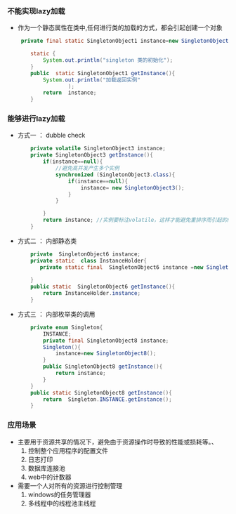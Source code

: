 ### 不能实现lazy加载

* 作为一个静态属性在类中,任何进行类的加载的方式，都会引起创建一个对象

  ```java
   private final static SingletonObject1 instance=new SingletonObject1();
  
      static {
          System.out.println("singleton 类的初始化");
      }
      public  static SingletonObject1 getInstance(){
          System.out.println("加载返回实例"
                  );
          return  instance;
      }
  ```

  

### 能够进行lazy加载

* 方式一 ： dubble check 

  ```java
      private volatile SingletonObject3 instance;  
      private SingletonObject3 getInstance(){
          if(instance==null){
              //避免高并发产生多个实例
              synchronized (SingletonObject3.class){
                  if(instance==null){
                      instance= new SingletonObject3();
                  }
              }
  
          }
          return instance; //实例要标注volatile，这样才能避免重排序而引起的问题
      }
  ```

* 方式二 ： 内部静态类

  ```java
      private  SingletonObject6 instance;
      private static  class InstanceHolder{
         private static final  SingletonObject6 instance =new SingletonObject6();
       
      }
      public static  SingletonObject6 getInstance(){
          return InstanceHolder.instance;
      }
  ```

* 方式三 ： 内部枚举类的调用

  ```java
      private enum Singleton{
          INSTANCE;
          private final SingletonObject8 instance;
          Singleton(){
              instance=new SingletonObject8();
          }
          public SingletonObject8 getInstance(){
              return instance;
          }
      }
      public static SingletonObject8 getInstance(){
          return  Singleton.INSTANCE.getInstance();
      }
  ```





### 应用场景

* 主要用于资源共享的情况下，避免由于资源操作时导致的性能或损耗等。、
  1. 控制整个应用程序的配置文件
  2. 日志打印
  3. 数据库连接池
  4. web中的计数器
* 需要一个人对所有的资源进行控制管理
  1. windows的任务管理器
  2. 多线程中的线程池主线程





















